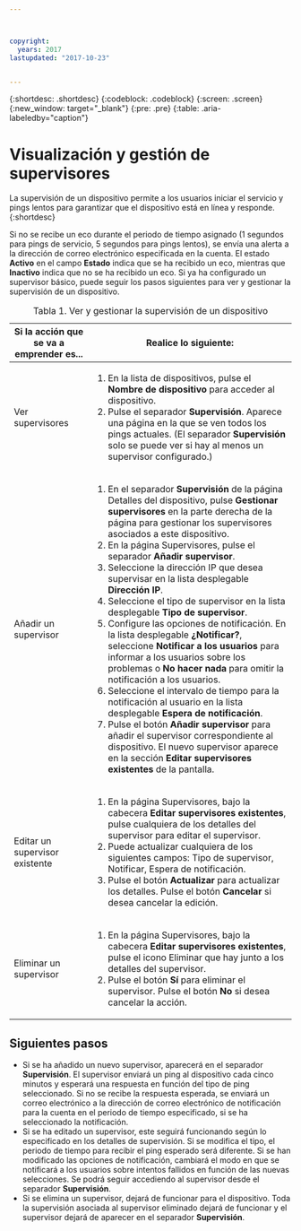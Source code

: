 ```yaml
---



copyright:
  years: 2017
lastupdated: "2017-10-23"


---
```


{:shortdesc: .shortdesc}
{:codeblock: .codeblock}
{:screen: .screen}
{:new_window: target="_blank"}
{:pre: .pre}
{:table: .aria-labeledby="caption"}

# Visualización y gestión de supervisores

La supervisión de un dispositivo permite a los usuarios iniciar el servicio y pings lentos para garantizar que el dispositivo está en línea y responde.
{:shortdesc}

Si no se recibe un eco durante el periodo de tiempo asignado (1 segundos para pings de servicio, 5 segundos para pings lentos), se envía una alerta a la dirección de correo electrónico especificada en la cuenta. El estado **Activo** en el campo **Estado** indica que se ha recibido un eco, mientras que **Inactivo**
indica que no se ha recibido un eco. Si ya ha configurado un supervisor básico, puede seguir los pasos siguientes para ver y gestionar la supervisión de un dispositivo.

   <table>
   <CAPTION>Tabla 1. Ver y gestionar la supervisión de un dispositivo</CAPTION>
   <THEAD>
   <TR>
   <th>Si la acción que se va a emprender es...</th>
   <th>Realice lo siguiente:</th>
   </TR>
   </THEAD>
   <TBODY>
   <tr>
   <td>Ver supervisores</td>
   <td>
   <ol>
   <li>En la lista de dispositivos, pulse el <b>Nombre de dispositivo</b> para acceder al dispositivo.</li>
   <li>Pulse el separador <b>Supervisión</b>. Aparece una página en la que se ven todos los pings actuales. (El separador <b>Supervisión</b> solo se puede ver si hay al menos un supervisor configurado.)</li>
   </ol>
   </td>
   </tr>
   <tr>
   <td>Añadir un supervisor</td>
   <td>
   <ol>
   <li>En el separador <b>Supervisión</b> de la página Detalles del dispositivo, pulse <b>Gestionar supervisores</b> en la parte derecha de la página para gestionar los supervisores asociados a este dispositivo.</li>
   <li>En la página Supervisores, pulse el separador <b>Añadir supervisor</b>.</li>
   <li>Seleccione la dirección IP que desea supervisar en la lista desplegable <b>Dirección IP</b>.</li>
   <li>Seleccione el tipo de supervisor en la lista desplegable <b>Tipo de supervisor</b>.</li>
   <li>Configure las opciones de notificación. En la lista desplegable <b>¿Notificar?</b>, seleccione <b>Notificar a los usuarios</b> para informar a los usuarios sobre los problemas o <b>No hacer nada</b> para omitir la notificación a los usuarios.</li>
   <li>Seleccione el intervalo de tiempo para la notificación al usuario en la lista desplegable <b>Espera de notificación</b>.</li>
   <li>Pulse el botón <b>Añadir supervisor</b> para añadir el supervisor correspondiente al dispositivo. El nuevo supervisor aparece en la sección <b>Editar supervisores existentes</b> de la pantalla.</li>
   </ol>
   </td>
   </tr>
   <tr>
   <td>Editar un supervisor existente</td>
   <td>
   <ol>
   <li>En la página Supervisores, bajo la cabecera <b>Editar supervisores existentes</b>, pulse cualquiera de los detalles del supervisor para editar el supervisor.</li>
   <li>Puede actualizar cualquiera de los siguientes campos: Tipo de supervisor, Notificar, Espera de notificación.</li>
   <li>Pulse el botón <b>Actualizar</b> para actualizar los detalles. Pulse el botón <b>Cancelar</b> si desea cancelar la edición.</li>
   </ol>
   </td>
   </tr>
   <tr>
   <td>Eliminar un supervisor</td>
   <td>
   <ol>
   <li>En la página Supervisores, bajo la cabecera <b>Editar supervisores existentes</b>, pulse el icono Eliminar que hay junto a los detalles del supervisor.</li>
   <li>Pulse el botón <b>Sí</b> para eliminar el supervisor. Pulse el botón <b>No</b> si desea cancelar la acción.</li>
   </ol>
   </td>
   </tr>
   </TBODY>
   </table>
   
## Siguientes pasos
   
- Si se ha añadido un nuevo supervisor, aparecerá en el separador **Supervisión**. El supervisor enviará un ping al dispositivo cada cinco minutos y esperará una respuesta en función del tipo de ping seleccionado. Si no se recibe la respuesta esperada, se enviará un correo electrónico a la dirección de correo electrónico de notificación para la cuenta en el periodo de tiempo especificado, si se ha seleccionado la notificación.
- Si se ha editado un supervisor, este seguirá funcionando según lo especificado en los detalles de supervisión. Si se modifica el tipo, el periodo de tiempo para recibir el ping esperado será diferente. Si se han modificado las opciones de notificación, cambiará el modo en que se notificará a los usuarios sobre intentos fallidos en función de las nuevas selecciones. Se podrá seguir accediendo al supervisor desde el separador **Supervisión**.
- Si se elimina un supervisor, dejará de funcionar para el dispositivo. Toda la supervisión asociada al supervisor eliminado dejará de funcionar y el supervisor dejará de aparecer en el separador **Supervisión**.
